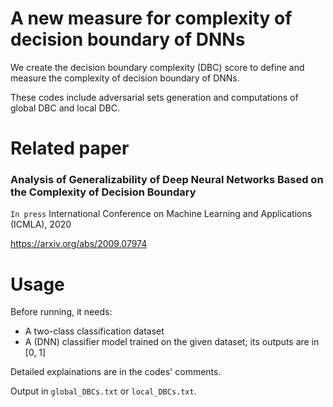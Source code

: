 A new measure for complexity of decision boundary of DNNs
========
We create the decision boundary complexity (DBC) score to define and measure the complexity of decision boundary of DNNs.

These codes include adversarial sets generation and computations of global DBC and local DBC.

Related paper
======
### Analysis of Generalizability of Deep Neural Networks Based on the Complexity of Decision Boundary

`In press` International Conference on Machine Learning and Applications (ICMLA), 2020

https://arxiv.org/abs/2009.07974

Usage
=========
Before running, it needs:
* A two-class classification dataset
* A (DNN) classifier model trained on the given dataset; its outputs are in \[0, 1]

Detailed explainations are in the codes' comments.

Output in `global_DBCs.txt` or `local_DBCs.txt`.
